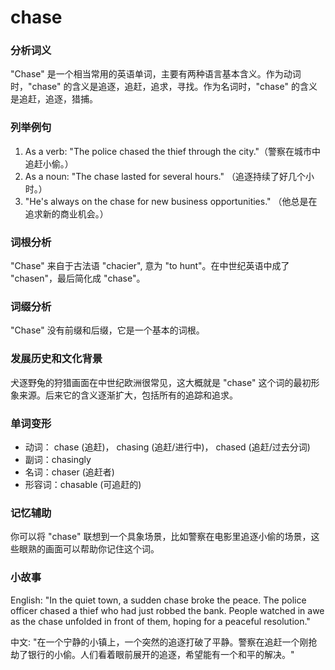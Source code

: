 # chase

### 分析词义

  

"Chase" 是一个相当常用的英语单词，主要有两种语言基本含义。作为动词时，"chase" 的含义是追逐，追赶，追求，寻找。作为名词时，"chase" 的含义是追赶，追逐，猎捕。

  

### 列举例句

  

1.  As a verb: "The police chased the thief through the city."（警察在城市中追赶小偷。）
2.  As a noun: "The chase lasted for several hours." （追逐持续了好几个小时。）
3.  "He's always on the chase for new business opportunities." （他总是在追求新的商业机会。）

  

### 词根分析

  

"Chase" 来自于古法语 "chacier", 意为 "to hunt"。在中世纪英语中成了 "chasen"，最后简化成 "chase"。

  

### 词缀分析

  

"Chase" 没有前缀和后缀，它是一个基本的词根。

  

### 发展历史和文化背景

  

犬逐野兔的狩猎画面在中世纪欧洲很常见，这大概就是 "chase" 这个词的最初形象来源。后来它的含义逐渐扩大，包括所有的追踪和追求。

  

### 单词变形

  

*   动词： chase (追赶)， chasing (追赶/进行中)， chased (追赶/过去分词)
*   副词：chasingly
*   名词：chaser (追赶者)
*   形容词：chasable (可追赶的)

  

### 记忆辅助

  

你可以将 "chase" 联想到一个具象场景，比如警察在电影里追逐小偷的场景，这些眼熟的画面可以帮助你记住这个词。

  

### 小故事

  

English: "In the quiet town, a sudden chase broke the peace. The police officer chased a thief who had just robbed the bank. People watched in awe as the chase unfolded in front of them, hoping for a peaceful resolution."

  

中文: "在一个宁静的小镇上，一个突然的追逐打破了平静。警察在追赶一个刚抢劫了银行的小偷。人们看着眼前展开的追逐，希望能有一个和平的解决。"
